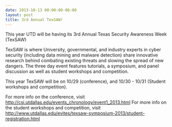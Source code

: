 ```yaml
---
date: 2013-10-13 00:00:00-06:00
layout: post
title: 3rd Annual TexSAW!
---
```


This year UTD will be having its 3rd Annual Texas Security Awareness Week (TexSAW)![<img src="{{ site.baseurl }}/assets/texsaw.png" alt="texsaw_logo" class="aligncenter size-full wp-image-438"   />](https://csg.utdallas.edu/wp-content/uploads/2013/10/texsaw.png)

TexSAW is where University, governmental, and industry experts in cyber security (including data mining and malware detection) share innovative research behind combating existing threats and slowing the spread of new dangers. The three day event features tutorials, a symposium, and panel discussion as well as student workshops and competition.

This year TexSAW will be on 10/29 (conference), and 10/30 - 10/31 (Student workshops and competition).

For more info on the conference, visit <http://csi.utdallas.edu/events_chronology/event1_2013.html>
For more info on the student workshops and competition, visit <http://www.utdallas.edu/evites/texsaw-symposium-2013/student-registration.html>
